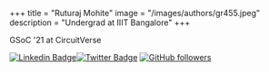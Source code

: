 +++
title = "Ruturaj Mohite"
image = "/images/authors/gr455.jpeg"
description = "Undergrad at IIIT Bangalore"
+++

GSoC '21 at CircuitVerse

[![Linkedin Badge](https://img.shields.io/badge/-Ruturaj%20Mohite-blue?style=social&logo=Linkedin&logoColor=blue&link=https://www.linkedin.com/in/ruturaj-mohite)](https://www.linkedin.com/in/ruturaj-mohite/)[![Twitter Badge](https://img.shields.io/badge/-@grassfrui7-1ca0f1?style=social&logo=twitter&logoColor=blue&link=https://twitter.com/grassfrui7)](https://twitter.com/grassfrui7) [![GitHub followers](https://img.shields.io/github/followers/gr455?label=Follow&style=social)](https://github.com/gr455/?tab=follow)